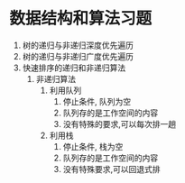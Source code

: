 # 数据结构和算法习题

1. 树的递归与非递归深度优先遍历
2. 树的递归与非递归广度优先遍历
3. 快速排序的递归和非递归算法
   1. 非递归算法
      1. 利用队列
         1. 停止条件, 队列为空
         2. 队列存的是工作空间的内容
         3. 没有特殊的要求,可以每次排一趟
      2. 利用栈
         1. 停止条件, 栈为空
         2. 队列存的是工作空间的内容
         3. 没有特殊要求,可以回退式排
